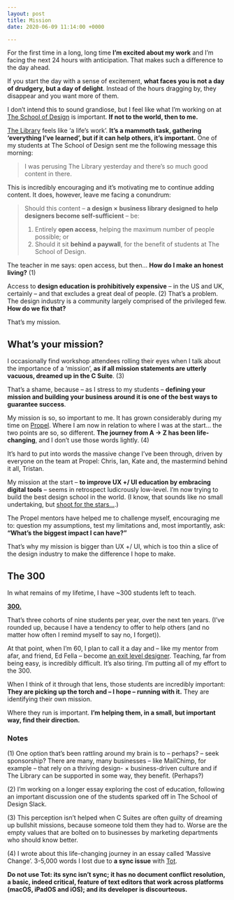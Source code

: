 ```yaml
---
layout: post
title: Mission
date: 2020-06-09 11:14:00 +0000

---
```

For the first time in a long, long time **I’m excited about my work** and I’m facing the next 24 hours with anticipation. That makes such a difference to the day ahead.

If you start the day with a sense of excitement, **what faces you is not a day of drudgery, but a day of delight**. Instead of the hours dragging by, they disappear and you want more of them.

I don’t intend this to sound grandiose, but I feel like what I’m working on at [The School of Design][01] is important. **If not to the world, then to me.**

[The Library][02] feels like ‘a life’s work’. **It’s a mammoth task, gathering ‘everything I’ve learned’, but if it can help others, it’s important.** One of my students at The School of Design sent me the following message this morning:

> I was perusing The Library yesterday and there’s so much good content in there.

This is incredibly encouraging and it’s motivating me to continue adding content. It does, however, leave me facing a conundrum:

> Should this content – **a design × business library designed to help designers become self-sufficient** – be:
> 
> 1. Entirely **open access**, helping the maximum number of people possible; or
> 2. Should it sit **behind a paywall**, for the benefit of students at The School of Design.

The teacher in me says: open access, but then… **How do I make an honest living?** (1)

Access to **design education is prohibitively expensive** – in the US and UK, certainly – and that excludes a great deal of people. (2) That’s a problem. The design industry is a community largely comprised of the privileged few. **How do we fix that?**

That’s my mission.


## What’s your mission?

I occasionally find workshop attendees rolling their eyes when I talk about the importance of a ‘mission’, **as if all mission statements are utterly vacuous, dreamed up in the C Suite**. (3)

That’s a shame, because – as I stress to my students – **defining your mission and building your business around it is one of the best ways to guarantee success**.

My mission is so, so important to me. It has grown considerably during my time on [Propel][03]. Where I am now in relation to where I was at the start… the two points are so, so different. **The journey from A → Z has been life-changing**, and I don’t use those words lightly. (4)

It’s hard to put into words the massive change I’ve been through, driven by everyone on the team at Propel: Chris, Ian, Kate and, the mastermind behind it all, Tristan.

My mission at the start – **to improve UX +/ UI education by embracing digital tools** – seems in retrospect ludicrously low-level. I’m now trying to build the best design school in the world. (I know, that sounds like no small undertaking, but [shoot for the stars…][04].)

The Propel mentors have helped me to challenge myself, encouraging me to: question my assumptions, test my limitations and, most importantly, ask: **“What’s the biggest impact I can have?”**

That’s why my mission is bigger than UX +/ UI, which is too thin a slice of the design industry to make the difference I hope to make.


## The 300

In what remains of my lifetime, I have ~300 students left to teach.

**[300.][05]**

That’s three cohorts of nine students per year, over the next ten years. (I’ve rounded up, because I have a tendency to offer to help others (and no matter how often I remind myself to say no, I forget)). 

At that point, when I’m 60, I plan to call it a day and – like my mentor from afar, and friend, Ed Fella – become [an exit level designer][06]. Teaching, far from being easy, is incredibly difficult. It’s also tiring. I’m putting all of my effort to the 300.

When I think of it through that lens, those students are incredibly important: **They are picking up the torch and – I hope – running with it.** They are identifying their own mission.

Where they run is important. **I’m helping them, in a small, but important way, find their direction.**


### Notes

(1) One option that’s been rattling around my brain is to – perhaps? – seek sponsorship? There are many, many businesses – like MailChimp, for example – that rely on a thriving design- × business-driven culture and if The Library can be supported in some way, they benefit. (Perhaps?)

(2) I’m working on a longer essay exploring the cost of education, following an important discussion one of the students sparked off in The School of Design Slack.

(3) This perception isn’t helped when C Suites are often guilty of dreaming up bullshit missions, because someone told them they had to. Worse are the empty values that are bolted on to businesses by marketing departments who should know better.

(4) I wrote about this life-changing journey in an essay called ‘Massive Change’. 3-5,000 words I lost due to **a sync issue** with [Tot][07].

**Do not use Tot: its sync isn’t sync; it has no document conflict resolution, a basic, indeed critical, feature of text editors that work across platforms (macOS, iPadOS and iOS); and its developer is discourteous.**


[01]: https://www.notion.so/designtrack/The-School-of-Design-0feeb493919e4712b531874961241b10
[02]: https://www.notion.so/designtrack/The-Library-98a9d72f127f40adb85f78a020bf1e76
[03]: https://igniteni.com
[04]: https://quoteinvestigator.com/2012/11/20/shoot-at-sun/
[05]: https://letterboxd.com/film/300/
[06]: https://www.instagram.com/fehler/
[07]: https://tot.rocks